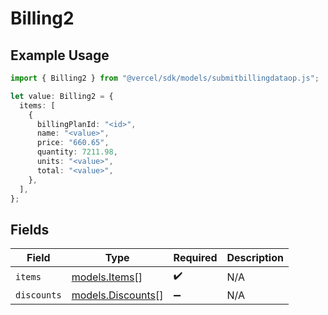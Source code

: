 # Billing2

## Example Usage

```typescript
import { Billing2 } from "@vercel/sdk/models/submitbillingdataop.js";

let value: Billing2 = {
  items: [
    {
      billingPlanId: "<id>",
      name: "<value>",
      price: "660.65",
      quantity: 7211.98,
      units: "<value>",
      total: "<value>",
    },
  ],
};
```

## Fields

| Field                                        | Type                                         | Required                                     | Description                                  |
| -------------------------------------------- | -------------------------------------------- | -------------------------------------------- | -------------------------------------------- |
| `items`                                      | [models.Items](../models/items.md)[]         | :heavy_check_mark:                           | N/A                                          |
| `discounts`                                  | [models.Discounts](../models/discounts.md)[] | :heavy_minus_sign:                           | N/A                                          |